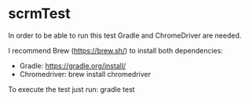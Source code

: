 # scrmTest

In order to be able to run this test Gradle and ChromeDriver are needed.

I recommend Brew (https://brew.sh/) to install both dependencies:
* Gradle: https://gradle.org/install/
* Chromedriver: brew install chromedriver

To execute the test just run: gradle test
